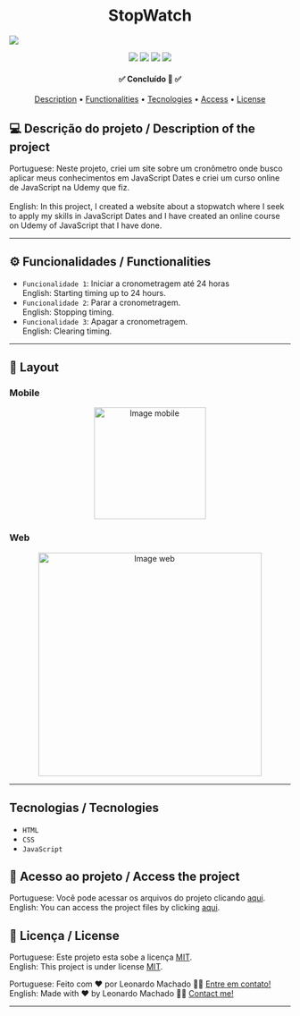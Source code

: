 <h1 align="center"> StopWatch </h1>
<img src="https://user-images.githubusercontent.com/74615811/176546877-09ebab20-6a72-4105-b19c-df44c0c39232.png">

<p align="center">
<img src="https://camo.githubusercontent.com/31ddbceac85190c41164841d133e4056da4d4ce57a1a3a8c7cbf40bff1cf71ed/68747470733a2f2f696d672e736869656c64732e696f2f6769746875622f6c6963656e73652f64726f70626f782f64726f70626f782d73646b2d6a617661">
<img src="https://user-images.githubusercontent.com/74615811/176503364-50b5ee48-3d6d-4ab3-ae4b-e6fb7724296b.svg">
<img src="https://user-images.githubusercontent.com/74615811/176503773-dd0bc4ec-fbde-4e70-80d6-9695ff5ef67c.svg">
<img src="https://img.shields.io/badge/Done%20by-Leonardo Machado-%df0000">
</p>

<h4 align="center"> 
 ✅ Concluído 🚀 ✅
</h4>

<p align="center">
 <a href="#sobre-projeto">Description</a> •
 <a href="#-funcionalidades">Functionalities</a> •
 <a href="#-tecnologias">Tecnologies</a> • 
 <a href="#-tecnologias">Access</a> • 
 <a href="#user-content--licença">License</a>
</p>

 <a name="sobre-projetos" aria-label="sessão sobre"></a>
## 💻 Descrição do projeto / Description of the project

Portuguese: Neste projeto, criei um site sobre um cronômetro onde busco aplicar meus conhecimentos em JavaScript Dates e criei um curso online de JavaScript na Udemy que fiz. <br> <br>
English: In this project, I created a website about a stopwatch where I seek to apply my skills in JavaScript Dates and I have created an online course on Udemy of JavaScript that I have done.

---

## ⚙️ Funcionalidades / Functionalities
- `Funcionalidade 1`: Iniciar a cronometragem até 24 horas <br>
English: Starting timing up to 24 hours.
- `Funcionalidade 2`: Parar a cronometragem. <br>
English: Stopping timing.
- `Funcionalidade 3`: Apagar a cronometragem. <br>
English: Clearing timing.

---

## 🎨 Layout

### Mobile

<p align="center">
  <img alt="Image mobile" src="https://user-images.githubusercontent.com/74615811/176547848-0c99aba6-00f6-4244-9b0a-80d330cee2cb.png" width="200px">
  
</p>

### Web

<p align="center" style="display: flex; align-items: flex-start; justify-content: center;">
  <img alt="Image web" src="https://user-images.githubusercontent.com/74615811/176547600-8e89bd57-5ea9-4b51-b45f-84a21f11995c.png" width="400px">

</p>

---

## Tecnologias / Tecnologies
- ``HTML``
- ``CSS``
- ``JavaScript``

## 📁 Acesso ao projeto / Access the project

Portuguese: Você pode acessar os arquivos do projeto clicando [aqui](https://github.com/LeonardoMancilha/Stopwatch/find/main). <br>
English: You can access the project files by clicking [aqui](https://github.com/LeonardoMancilha/Stopwatch/find/main).

## 📝 Licença / License

Portuguese: Este projeto esta sobe a licença [MIT](./LICENSE). <br>
English: This project is under license [MIT](./LICENSE).

Portuguese: Feito com ❤️ por Leonardo Machado 👋🏽 [Entre em contato!](https://www.linkedin.com/in/leonardomancilha/) <br>
English: Made with ❤️ by Leonardo Machado 👋🏽 [Contact me!](https://www.linkedin.com/in/leonardomancilha/)

---
